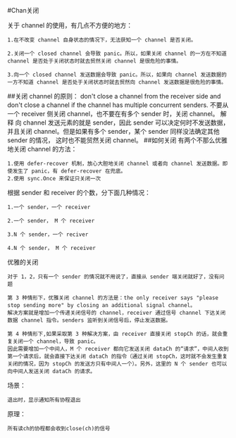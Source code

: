 #Chan关闭

关于 channel 的使用，有几点不方便的地方：

	1.在不改变 channel 自身状态的情况下，无法获知一个 channel 是否关闭。

	2.关闭一个 closed channel 会导致 panic。所以，如果关闭 channel 的一方在不知道 channel 是否处于关闭状态时就去贸然关闭 channel 是很危险的事情。

	3.向一个 closed channel 发送数据会导致 panic。所以，如果向 channel 发送数据的一方不知道 channel 是否处于关闭状态时就去贸然向 channel 发送数据是很危险的事情。

##关闭 channel 的原则：
    don't close a channel from the receiver side and don't close a channel if the channel has multiple concurrent senders.
    不要从一个 receiver 侧关闭 channel，也不要在有多个 sender 时，关闭 channel。
    解释
    向 channel 发送元素的就是 sender，因此 sender 可以决定何时不发送数据，并且关闭 channel。但是如果有多个 sender，某个 sender 同样没法确定其他 sender 的情况，
    这时也不能贸然关闭 channel。
##如何关闭
有两个不那么优雅地关闭 channel 的方法：

    1.使用 defer-recover 机制，放心大胆地关闭 channel 或者向 channel 发送数据。即使发生了 panic，有 defer-recover 在兜底。
    2.使用 sync.Once 来保证只关闭一次
根据 sender 和 receiver 的个数，分下面几种情况：

    1.一个 sender，一个 receiver
    
    2.一个 sender， M 个 receiver
    
    3.N 个 sender，一个 reciver
    
    4.N 个 sender， M 个 receiver
优雅的关闭

    对于 1，2，只有一个 sender 的情况就不用说了，直接从 sender 端关闭就好了，没有问题

    第 3 种情形下，优雅关闭 channel 的方法是：the only receiver says "please stop sending more" by closing an additional signal channel。
    解决方案就是增加一个传递关闭信号的 channel，receiver 通过信号 channel 下达关闭数据 channel 指令。senders 监听到关闭信号后，停止发送数据。

    第 4 种情形下,如果采取第 3 种解决方案，由 receiver 直接关闭 stopCh 的话，就会重复关闭一个 channel，导致 panic。
    因此需要增加一个中间人，M 个 receiver 都向它发送关闭 dataCh 的“请求”，中间人收到第一个请求后，就会直接下达关闭 dataCh 的指令（通过关闭 stopCh，这时就不会发生重复关闭的情况，因为 stopCh 的发送方只有中间人一个）。另外，这里的 N 个 sender 也可以向中间人发送关闭 dataCh 的请求。

场景：

    退出时，显示通知所有协程退出
原理：

    所有读ch的协程都会收到close(ch)的信号
